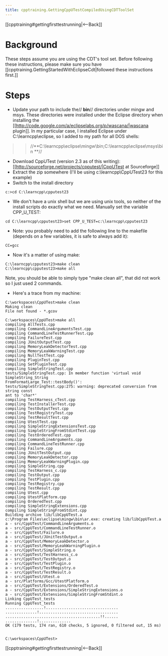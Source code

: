 ```yaml
---
title: cpptraining.GettingCppUTestCompiledUsingCDTToolSet
---
```

[[cpptraining#gettingfirsttestrunning|<--Back]]

# Background
These steps assume you are using the CDT's tool set. Before following these instructions, please make sure you have [[cpptraining.GettingStartedWithEclipseCdt|followed these instructions first.]]

# Steps
* Update your path to include the// **bin**// directories under mingw and msys. These directories were installed under the Eclipse directory when installing the [[http://code.google.com/a/eclipselabs.org/p/wascana/|wascana plugin]]. In my particular case, I installed Eclipse under C:\learncpp\eclipse, so I added to my path for all DOS shells: 
>> //**C:\learncpp\eclipse\mingw\bin;C:\learncpp\eclipse\msys\bin **//

* Download CppUTest (version 2.3 as of this writing): [[http://sourceforge.net/projects/cpputest/|CppUTest at Sourceforge]]
* Extract the zip somewhere (I'll be using c:\learncpp\CppUTest23 for this example)
* Switch to the install directory
```
c:>cd C:\learncpp\cpputest23
```
* We don't have a unix shell but we are using unix tools, so neither of the install scripts do exactly what we need. Manually set the variable CPP_U_TEST:
```
cd C:\learncpp\cpputest23>set CPP_U_TEST=c:\learncpp\cpputest23
```
* Note: you probably need to add the following line to the makefile (depends on a few variables, it is safe to always add it):
```
CC=gcc
```
* Now it's a matter of using make:
```
C:\learncpp\cpputest23>make clean
C:\learncpp\cpputest23>make all
```

Note, you should be able to simply type "make clean all", that did not work so I just used 2 commands.

* Here's a trace from my machine:
```
C:\workspaces\CppUTest>make clean
Making clean
File not found - *.gcov

C:\workspaces\CppUTest>make all
compiling AllTests.cpp
compiling CommandLineArgumentsTest.cpp
compiling CommandLineTestRunnerTest.cpp
compiling FailureTest.cpp
compiling JUnitOutputTest.cpp
compiling MemoryLeakDetectorTest.cpp
compiling MemoryLeakWarningTest.cpp
compiling NullTestTest.cpp
compiling PluginTest.cpp
compiling SetPluginTest.cpp
compiling SimpleStringTest.cpp
tests/SimpleStringTest.cpp: In member function 'virtual void SimpleString_String
FromFormatLarge_Test::testBody()':
tests/SimpleStringTest.cpp:275: warning: deprecated conversion from string const
ant to 'char*'
compiling TestHarness_cTest.cpp
compiling TestInstallerTest.cpp
compiling TestOutputTest.cpp
compiling TestRegistryTest.cpp
compiling TestResultTest.cpp
compiling UtestTest.cpp
compiling SimpleStringExtensionsTest.cpp
compiling SimpleStringFromStdintTest.cpp
compiling TestOrderedTest.cpp
compiling CommandLineArguments.cpp
compiling CommandLineTestRunner.cpp
compiling Failure.cpp
compiling JUnitTestOutput.cpp
compiling MemoryLeakDetector.cpp
compiling MemoryLeakWarningPlugin.cpp
compiling SimpleString.cpp
compiling TestHarness_c.cpp
compiling TestOutput.cpp
compiling TestPlugin.cpp
compiling TestRegistry.cpp
compiling TestResult.cpp
compiling Utest.cpp
compiling UtestPlatform.cpp
compiling OrderedTest.cpp
compiling SimpleStringExtensions.cpp
compiling SimpleStringFromStdint.cpp
Building archive lib/libCppUTest.a
c:\Program Files\eclipse\mingw\bin\ar.exe: creating lib/libCppUTest.a
a - src/CppUTest/CommandLineArguments.o
a - src/CppUTest/CommandLineTestRunner.o
a - src/CppUTest/Failure.o
a - src/CppUTest/JUnitTestOutput.o
a - src/CppUTest/MemoryLeakDetector.o
a - src/CppUTest/MemoryLeakWarningPlugin.o
a - src/CppUTest/SimpleString.o
a - src/CppUTest/TestHarness_c.o
a - src/CppUTest/TestOutput.o
a - src/CppUTest/TestPlugin.o
a - src/CppUTest/TestRegistry.o
a - src/CppUTest/TestResult.o
a - src/CppUTest/Utest.o
a - src/Platforms/Gcc/UtestPlatform.o
a - src/CppUTest/Extensions/OrderedTest.o
a - src/CppUTest/Extensions/SimpleStringExtensions.o
a - src/CppUTest/Extensions/SimpleStringFromStdint.o
Linking CppUTest_tests
Running CppUTest_tests
.................!................................
..............!...................................
..........................................!!......
..............!..............
OK (179 tests, 174 ran, 610 checks, 5 ignored, 0 filtered out, 15 ms)


C:\workspaces\CppUTest>
```


[[cpptraining#gettingfirsttestrunning|<--Back]]
